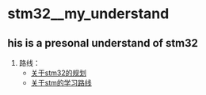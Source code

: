 # stm32__my_understand
## his is a presonal understand of stm32
1. 路线：
    - [关于stm32的规划](https://github.com/littleBLACKsir/stm32__my_understand/blob/master/what%20is%20stm32.md)
    - [关于stm的学习路线](https://github.com/littleBLACKsir/stm32__my_understand/blob/master/%E5%85%B3%E4%BA%8Estm32%E7%9A%84%E5%AD%A6%E4%B9%A0%E8%B7%AF%E7%BA%BF%E5%8F%8A%E8%A7%84%E5%88%92.md)
    
